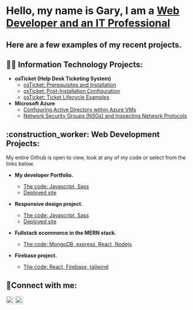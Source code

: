 <h1>Hello, my name is Gary, I am a  <a href="https://www.linkedin.com/in/gary-minor-801602253/">Web Developer and an IT Professional</a></h1>


<h2><bold>Here are a few examples of my recent projects.</bold></h2>

<h2>👨‍💻 Information Technology Projects:</h2>

- <b>osTicket (Help Desk Ticketing System)</b>
  - [osTicket: Prerequisites and Installation](https://github.com/xxxx/osticket-prereqs)
  - [osTicket: Post-Installation Configuration](https://github.com/xxxxx/post-install-config)
  - [osTicket: Ticket Lifecycle Examples](https://github.com/xxxxx/ticket-lifecycle)
- <b>Microsoft Azure</b>
  - [Configuring Active Directory within Azure VMs](https://github.com/xxxxx/configure-ad)
  - [Network Security Groups (NSGs) and Inspecting Network Protocols](https://github.com/XXXXX/azure-network-protocols)



<h2> :construction_worker: Web Development Projects:</h2>

  <p> My entire Github is open to view, look at any of my code or select from the links below.</p>

- <b>My developer Portfolio.</b>
  - [The code: Javascript, Sass](https://github.com/Gary-In-IT/Simple-Portfolio)
  - [Deployed site ](https://simple-portfolio-pi-two.vercel.app/)

- <b>Responsive design project.</b>
  - [The code: Javascript, Sass](https://github.com/Gary-In-IT/responsive-design)
  - [Deployed site ](https://cool-quokka-247b18.netlify.app/)
 
- <b>Fullstack ecommerce in the MERN stack.</b>
  - [The code: MongoDB, express, React, Nodejs](https://github.com/Gary-In-IT/CapStone-FSDI)

- <b>Firebase project.</b>
  - [The code: React, Firebase, tailwind ](https://github.com/Gary-In-IT/firebase-reactjs-project)  


  





<h2>🤳Connect with me:</h2>

[<img align="left" alt="Gary | Twitter" width="22px" src="https://cdn.jsdelivr.net/npm/simple-icons@v3/icons/twitter.svg" target="_blank" />][twitter]
[<img align="left" alt="Gary | LinkedIn" width="22px" src="https://cdn.jsdelivr.net/npm/simple-icons@v3/icons/linkedin.svg" target="_blank" />][linkedin]


[twitter]: https://x.com/FullstackGary
[linkedin]: https://www.linkedin.com/in/gary-minor-801602253/


